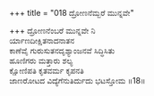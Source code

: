 +++
title = "018 ದ್ರೋಣನೆಮ್ಬರೆ ಮುನ್ನವೇ"

+++
ದ್ರೋಣನೆಂಬರೆ ಮುನ್ನವೇ ನಿ  
ರ್ಯಾಣದೀಕ್ಷಿತನಾದನಾತನ  
ಕಾಣೆವೈ ಗುರುಸುತನದೃಶ್ಯಾಂಜನವೆ ಸಿದ್ಧಿಸಿತು  
ಹೂಣಿಗರು ಮತ್ತಾರು ಶಲ್ಯ  
ಕ್ಷೋಣಿಪತಿ ಕೃತವರ್ಮ ಕೃಪನತಿ  
ಜಾಣರೋಟದ ವಿದ್ಯೆಗೆನುತಿರ್ದುದು ಭಟಸ್ತೋಮ     ॥18॥